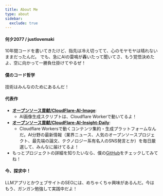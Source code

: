 ```yaml
---
title: About Me
type: about
sidebar:
  exclude: true
---
```

#### 何夕2077 / justlovemaki

10年間コードを書いてきたけど、指先は冷え切ってて、心のモヤモヤは晴れないままだったんだ。
でも、急にAIの雷鳴が轟いたって聞いてさ、もう覚悟決めたよ、空に向かって一勝負仕掛けてやるぜ！

#### 僕のコード哲学

技術はみんなのためにあるんだ！

#### 代表作

*   **[オープンソース貢献/CloudFlare-AI-Image](https://github.com/justlovemaki/CloudFlare-AI-Image)**:
    *   AI画像生成スクリプトは、Cloudflare Workerで動いてるよ！
*   **[オープンソース貢献/CloudFlare-AI-Insight-Daily](https://github.com/justlovemaki/CloudFlare-AI-Insight-Daily)**:
    *   Cloudflare Workersで動くコンテンツ集約・生成プラットフォームなんだ。AI分野の最新情報（業界ニュース、人気のオープンソースプロジェクト、最先端の論文、テクノロジー系有名人のSNS発言とか）を毎日厳選して、みんなに届けてるよ！
*   もっとプロジェクトの詳細を知りたいなら、僕の[GitHub](https://github.com/justlovemaki)をチェックしてみてね！

#### 今、探求中！

LLMアプリとかウェブサイトのSEOには、めちゃくちゃ興味があるんだ。今はもう、ガンガン勉強して実践中だよ！